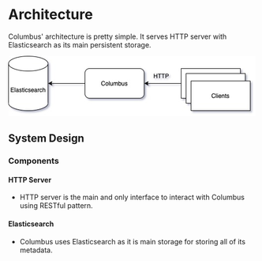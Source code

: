 # Architecture

Columbus' architecture is pretty simple. It serves HTTP server with Elasticsearch as its main persistent storage.

![Columbus Architecture](../assets/architecture.jpg)

## System Design
### Components

#### HTTP Server

* HTTP server is the main and only interface to interact with Columbus using RESTful pattern.

#### Elasticsearch

* Columbus uses Elasticsearch as it is main storage for storing all of its metadata.
